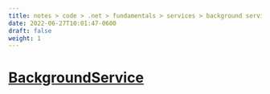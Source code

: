 ```yaml
---
title: notes > code > .net > fundamentals > services > background service
date: 2022-06-27T10:01:47-0600
draft: false
weight: 1
---
```

# [BackgroundService](https://docs.microsoft.com/en-us/dotnet/api/microsoft.extensions.hosting.backgroundservice)
